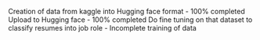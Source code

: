 Creation of data from kaggle into Hugging face format - 100% completed
Upload to Hugging face - 100% completed
Do fine tuning on that dataset to classify resumes into job role - Incomplete training of data
